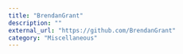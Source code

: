 ```yaml
---
title: "BrendanGrant"
description: ""
external_url: "https://github.com/BrendanGrant"
category: "Miscellaneous"
---
```

